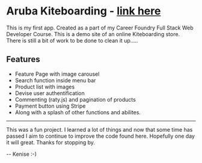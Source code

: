 # Aruba Kiteboarding - [link here]

This is my first app. Created as a part of my Career Foundry Full Stack Web Developer Course. 
This is a demo site of an online Kiteboarding store. There is still a bit of work to be done to clean it up.....

## Features
  * Feature Page with image carousel
  * Search function inside menu bar
  * Product list with images
  * Devise user authentification
  * Commenting (raty.js) and pagination of products
  * Payment button using Stripe
  * Along with a splash of other functions and abilites.
  
------
This was a fun project. I learned a lot of things and now that some time has passed I aim to continue to improve the code found here. Hopefully one day it will great. Thanks for stopping by.

-- Kenise :-)
  
[link here]: http://arubakiteboarding.herokuapp.com
